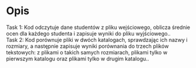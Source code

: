 # Opis
Task 1: Kod odczytuje dane studentów z pliku wejściowego, oblicza średnie ocen dla każdego studenta i zapisuje wyniki do pliku wyjściowego..<br />
Task 2: Kod porównuje pliki w dwóch katalogach, sprawdzając ich nazwy i rozmiary, a następnie zapisuje wyniki porównania do trzech plików tekstowych: z plikami o takich samych rozmiarach, plikami tylko w pierwszym katalogu oraz plikami tylko w drugim katalogu..<br />
